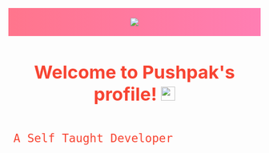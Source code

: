 <!-- Typing SVG by DenverCoder1 - https://github.com/aniketshaw29/readme-typing-svg -->
<p align="center" style="background: linear-gradient(to right, #ff758c, #ff7eb3); padding: 20px;">
  <a href="https://github.com/aniketshaw29/readme-typing-svg"><img src="https://readme-typing-svg.herokuapp.com?font=fira&size=23&color=F74533&background=EFFF4F00&center=true&width=500&height=45&lines=A+Self+Taught+Developer;Learning+Web+App+Development;Backend+Developer;A+Quick+Learner"></a>
</p>

<!-- Rest of your content remains unchanged -->

<!-- Add custom CSS for styling -->
<style>
  /* Add CSS styles for different sections here */
  /* Header style */
  h1 {
    color: #F74533;
    font-size: 36px;
    margin-bottom: 20px;
    font-weight: bold;
  }

  /* Favorite tools section style */
  h1.favorite-tools {
    /* Your styles */
  }

  /* Stats section style */
  h2.stats {
    /* Your styles */
  }

  /* Footer style */
  .footer {
    /* Your styles */
  }
</style>



<h1 align="center" style="color: #F74533; font-size: 36px; margin-bottom: 20px; font-weight: bold;">
  Welcome to Pushpak's profile!
  <img src="https://media.giphy.com/media/hvRJCLFzcasrR4ia7z/giphy.gif" width="28">
</h1>

<p align="center" class="typing-svg" style="font-family: 'Fira Code', monospace; font-size: 23px; color: #F74533; background-color: #EFFF4F00; padding: 10px; border-radius: 5px; display: inline-block;">
  A Self Taught Developer
</p>

<!-- Rest of your content remains unchanged -->

<!-- Add custom CSS for styling -->
<style>
  /* Add CSS styles for different sections here */
  /* Header style */
  h1 {
    /* Your styles */
  }

  /* Favorite tools section style */
  h1.favorite-tools {
    /* Your styles */
  }

  /* Stats section style */
  h2.stats {
    /* Your styles */
  }

  /* Footer style */
  .footer {
    /* Your styles */
  }
</style>

<!-- Add custom JavaScript for interactivity -->
<script>
  // Typing effect for the "Learning" part in the "Typing SVG" section
  document.addEventListener("DOMContentLoaded", () => {
    const textElement = document.querySelector(".typing-svg");
    const words = [
      "A Self Taught Developer",
      "Learning Web App Development",
      "Backend Developer",
      "A Quick Learner",
    ];
    let wordIndex = 0;
    let charIndex = 0;

    function type() {
      if (charIndex < words[wordIndex].length) {
        textElement.textContent += words[wordIndex].charAt(charIndex);
        charIndex++;
        setTimeout(type, 100);
      } else {
        charIndex = 0;
        wordIndex++;
        if (wordIndex === words.length) {
          wordIndex = 0;
        }
        setTimeout(() => {
          textElement.textContent = words[wordIndex].charAt(0);
          type();
        }, 2000);
      }
    }

    type();
  });
</script>
